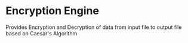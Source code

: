 # Encryption Engine
 Provides Encryption and Decryption of data from input file to output file based on Caesar's Algorithm
